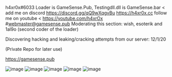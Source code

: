 h4xr0x#6033  Loader is GameSense.Pub, Testingdll.dll is GameSense.bar < add me on discord https://discord.gg/qQ9wXqgvBu   https://h4xr0x.cc  follow me on youtube < https://youtube.com/h4xrOx  #webmaster@gamesense.pub
Moderating this section: wish, esoterik and 1al9o (second coder of the loader) 

Discovering hacking and leaking/cracking attempts from our server: 12/1/20

(Private Repo for later use)

https://gamesense.pub

![image](https://user-images.githubusercontent.com/65768277/115162039-b2b13b80-a066-11eb-8df5-475e4946d992.png)
![image](https://user-images.githubusercontent.com/65768277/115162052-be9cfd80-a066-11eb-80a3-65bba5f45ea7.png)
![image](https://user-images.githubusercontent.com/65768277/115162055-cd83b000-a066-11eb-9188-4d3fb74345a7.png)
![image](https://user-images.githubusercontent.com/65768277/115162063-dbd1cc00-a066-11eb-9b5f-e395bca94c64.png)
![image](https://user-images.githubusercontent.com/65768277/116791258-a1145e80-aa7e-11eb-818e-e77a723f9bf0.png)




